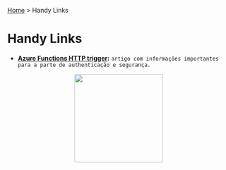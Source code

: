 [Home](https://deeployer.com/deeployer-patterns-and-practices/) > Handy Links

# Handy Links

- **[Azure Functions HTTP trigger](https://docs.microsoft.com/en-us/azure/azure-functions/functions-bindings-http-webhook-trigger?tabs=csharp):** ```artigo com informações importantes para a parte de authenticação e segurança. ```

<p align="center">
  <img width="200" height="200" src="https://deeployer.com/deeployer-patterns-and-practices/assets/images/deeployer-logo-hexagon-avatar.png">
</p>


